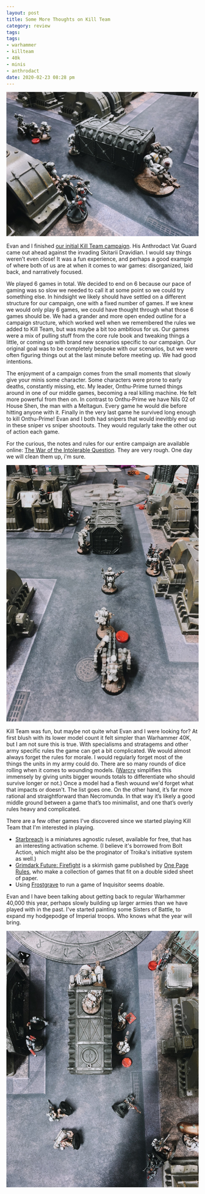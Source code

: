```yaml
---
layout: post
title: Some More Thoughts on Kill Team 
category: review
tags:
tags:
- warhammer
- killteam
- 40k
- minis
- anthrodact
date: 2020-02-23 08:28 pm
---
```


![Killteam End Of Campaign 1](/assets/img/killteam-end-of-campaign-1.jpg)

Evan and I finished [our initial Kill Team campaign][campaign]. His Anthrodact Vat Guard came out ahead against the invading Skitarii Dravidian. I would say things weren’t even close! It was a fun experience, and perhaps a good example of where both of us are at when it comes to war games: disorganized, laid back, and narratively focused.

We played 6 games in total. We decided to end on 6 because our pace of gaming was so slow we needed to call it at some point so we could try something else. In hindsight we likely should have settled on a different structure for our campaign, one with a fixed number of games. If we knew we would only play 6 games, we could have thought through what those 6 games should be. We had a grander and more open ended outline for a campaign structure, which worked well when we remembered the rules we added to Kill Team, but was maybe a bit too ambitious for us. Our games were a mix of pulling stuff from the core rule book and tweaking things a little, or coming up with brand new scenarios specific to our campaign. Our original goal was to be completely bespoke with our scenarios, but we were often figuring things out at the last minute before meeting up. We had good intentions.

The enjoyment of a campaign comes from the small moments that slowly give your minis some character. Some characters were prone to early deaths, constantly missing, etc. My leader, Onthu-Prime turned things around in one of our middle games, becoming a real killing machine. He felt more powerful from then on. In contrast to Onthu-Prime we have Nils 02 of House Shen, the man with a Meltagun. Every game he would die before hitting anyone with it. Finally in the very last game he survived long enough to kill Onthu-Prime! Evan and I both had snipers that would inevitbly end up in these sniper vs sniper shootouts. They would regularly take the other out of action each game.

For the curious, the notes and rules for our entire campaign are available online: [The War of the Intolerable Question][war]. They are very rough. One day we will clean them up, i'm sure.

![Killteam End Of Campaign 1](/assets/img/killteam-end-of-campaign-2.jpg)

Kill Team was fun, but maybe not quite what Evan and I were looking for? At first blush with its lower model count it felt simpler than Warhammer 40K, but I am not sure this is true. With specialisms and stratagems and other army specific rules the game can get a bit complicated. We would almost always forget the rules for morale. I would regularly forget most of the things the units in my army could do. There are so many rounds of dice rolling when it comes to wounding models. ([Warcry][] simplifies this immensely by giving units bigger wounds totals to differentiate who should survive longer or not.) Once a model had a flesh wouund we'd forget what that impacts or doesn't. The list goes one. On the other hand, it’s far more rational and straightforward than Necromunda. In that way it’s likely a good middle ground between a game that’s too minimalist, and one that’s overly rules heavy and complicated.

There are a few other games I've discovered since we started playing Kill Team that I'm interested in playing.

- [Starbreach][] is a miniatures agnostic ruleset, available for free, that has an interesting activation scheme. (I believe it's borrowed from Bolt Action, which might also be the proginator of Troika's initiative system as well.)
- [Grimdark Future: Firefight][gff] is a skirmish game published by [One Page Rules][opr], who make a collection of games that fit on a double sided sheet of paper. 
- Using [Frostgrave][] to run a game of Inquisitor seems doable.

Evan and I have been talking about getting back to regular Warhammer 40,000 this year, perhaps slowly building up larger armies than we have played with in the past. I've started painting some Sisters of Battle, to expand my hodgepodge of Imperial troops. Who knows what the year will bring.

![Killteam End Of Campaign 1](/assets/img/killteam-end-of-campaign-3.jpg)


[war]: https://docs.google.com/document/d/1uCduydkD8j_QxNAdQbFDXwkMA5X2lfp9sybFYE7rTNg/edit#heading=h.hg0zwcqkonk
[campaign]: http://save.vs.totalpartykill.ca/blog/kill-team/
[starbreach]: https://www.starbreach.com
[gff]: https://onepagerules.com/portfolio/grimdark-future/
[opr]: https://onepagerules.com
[warcry]: https://ageofsigmar.com/warcry/
[patrick]: https://falsemachine.blogspot.com
[frostgrave]: https://ospreypublishing.com/frostgrave
